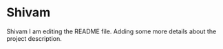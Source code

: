 # Shivam
Shivam
I am editing the README file. Adding some more details about the project description.
